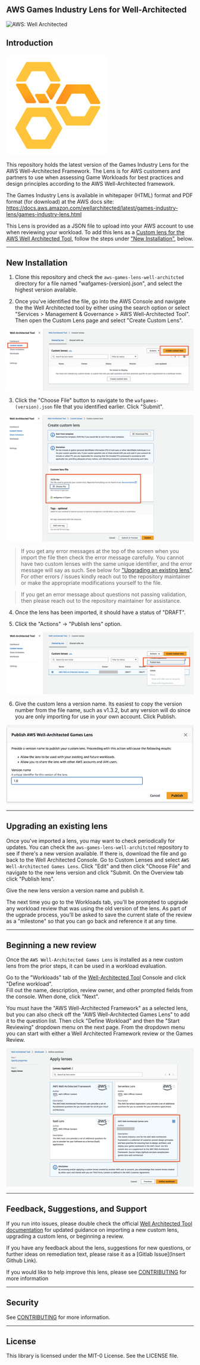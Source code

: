 ## AWS Games Industry Lens for Well-Architected

![AWS: Well Architected](https://img.shields.io/badge/AWS-Well--Architected-green)

## Introduction

![AWS Well Architected Logo](img/gt-well-architected.png)

This repository holds the latest version of the Games Industry Lens for the AWS Well-Architected Framework.  The Lens is for AWS customers and partners to use when assessing Game Workloads for best practices and design principles according to the AWS Well-Architected framework. 

The Games Industry Lens is available in whitepaper (HTML) format and PDF format (for download) at the AWS docs site: https://docs.aws.amazon.com/wellarchitected/latest/games-industry-lens/games-industry-lens.html

This Lens is provided as a JSON file to upload into your AWS account to use when reviewing your workload. To add this lens as a [Custom lens for the AWS Well Architected Tool](https://docs.aws.amazon.com/wellarchitected/latest/userguide/lenses-custom.html), follow the steps 
under ["New Installation"](#new-installation), below. 

---

## New Installation

1. Clone this repository and check the `aws-games-lens-well-architcted` directory for a file named "wafgames-(version).json", and select the highest version available.

2. Once you've identified the file, go into the AWS Console and navigate the the Well Architected tool by either using the search option or select "Services > Management & Governance > AWS Well-Architected Tool". Then open the Custom Lens page and select "Create Custom Lens".

![Well Architected Tool Custom Lens](img/custom_lens.png)

3. Click the "Choose File" button to navigate to the `wafgames-(version).json` file that you identified earlier. Click "Submit".

![Well Architected Create Custom Lens](img/custom_lens_json.png)

> If you get any error messages at the top of the screen when you import the file then check the error message carefully. You cannot have two custom lenses with the same unique identifier, and the error message will say as such. See below for ["Upgrading an existing lens"](#upgrading-an-existing-lens). For other errors / issues kindly reach out to the repository maintainer or make the appropriate modifications yourself to the file. 

> If you get an error message about questions not passing validation, then please reach out to the repository maintainer for assistance.

4. Once the lens has been imported, it should have a status of "DRAFT".

5. Click the "Actions" -> "Publish lens" option.  

![Well Architected Draft Lens](img/publish_lens.png)

6. Give the custom lens a version name. Its easiest to copy the version number from the file name, such as v1.3.2, but any version will do since you are only importing for use in your own account.  Click Publish.

![Well Architected Publish Lens](img/version_lens.png)


---

## Upgrading an existing lens

Once you've imported a lens, you may want to check periodically for updates. 
You can check the `aws-games-lens-well-architcted` repository to see if there's a new version available.
If there is, download the file and go back to the Well Architected Console. Go to Custom Lenses and select `AWS Well-Architected Games Lens`. 
Click "Edit" and then click "Choose File" and navigate to the new lens version and click "Submit. On the Overview tab click "Publish lens". 

Give the new lens version a version name and publish it. 

The next time you go to the Workloads tab, you'll be prompted to upgrade any workload review that was using the old version of the lens. As part of the ugprade process, 
you'll be asked to save the current state of the review as a "milestone" so that you can go back and reference it at any time. 

---

## Beginning a new review

Once the `AWS Well-Architected Games Lens` is installed as a new custom lens from the prior steps, it can be used in a workload evaluation.

Go to the "Workloads" tab of the [Well-Architected Tool](https://console.aws.amazon.com/wellarchitected) Console and click "Define workload".  
Fill out the name, description, review owner, and other prompted fields from the console. When done, click "Next". 

You must have the "AWS Well-Architected Framework" as a selected lens, but you can also check off the "AWS Well-Architected Games Lens" to add it to the question list. 
Then click "Define Workload" and then the "Start Reviewing" dropdown menu on the next page. From the dropdown menu you can start with either a Well Architected Framework review or the Games Review.

![Well Architected Games Lens Selection](img/use_lens.png)

---

## Feedback, Suggestions, and Support

If you run into issues, please double check the official [Well Architected Tool documentation](https://docs.aws.amazon.com/wellarchitected/latest/userguide/intro.html) for updated guidance on importing a new custom lens, upgrading a custom lens, or beginning a review.

If you have any feedback about the lens, suggestions for new questions, or further ideas on remediation text, please raise it as a [Gitlab Issue](Insert Github Link).

If you would like to help improve this lens, please see [CONTRIBUTING](CONTRIBUTING.md) for more information

---

## Security

See [CONTRIBUTING](CONTRIBUTING.md#security-issue-notifications) for more information.

---

## License

This library is licensed under the MIT-0 License. See the LICENSE file.